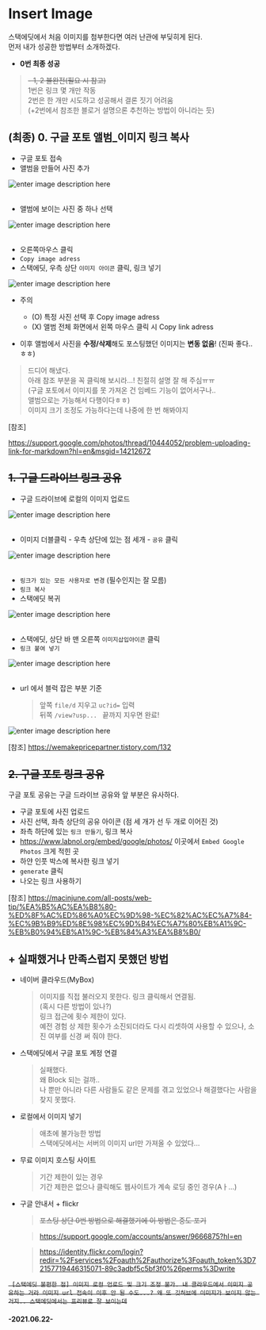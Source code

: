 # Insert Image

스택에딧에서 처음 이미지를 첨부한다면 여러 난관에 부딪히게 된다.    
먼저 내가 성공한 방법부터 소개하겠다.
- **0번 최종 성공**    
>	 ~~- 1, 2 불완전(필요 시 참고)~~   
>	1번은 링크 몇 개만 작동      
>	 2번은 한 개만 시도하고 성공해서 결론 짓기 어려움          
>	(+2번에서 참조한 블로거 설명으론 추천하는 방법이 아니라는 듯)   
## (최종) 0. 구글 포토 앨범_이미지 링크 복사 
- 구글 포토 접속
- 앨범을 만들어 사진 추가



![enter image description here](https://lh3.googleusercontent.com/6NJOmwy-Mtd1uxqm4zxMgr1PWNk_OvN8kZLe_5FukUQjKjqysdCzOgG_CZyXM6m2ZUz_TkvJSWouGE7l6o-VBG2PU6uFBVEPZfzKTabHlXcqfMp1k9jbJvoUpu6vfRRXId6LOhEP66GcBWSyxtOAecyxnWTCpsg_fV9DzR0VZdhbU1nIw1pxhdg03eLSynO56164Z9BbA0qNSPbKyRFrgFFoR28XYHZTmFyR9I5XI-I5BLeEePlalGxesTUmj9R7dLFht-CRotVbeAxO2Tlbn-oaUcy1napqUXaMfa2TD_rRZX2rKeWITiHk9bOe_sFBypmfstEazmogpiWw7dLzqKaRQDg-BZHSfxhvXsRYLL7RMlGwOB5SAqZnVapubkbUoHiB-UjftxK7_XlvhWDoIRz8GiOR_xWG5Btri9-UscxEMEsd1Vcn3SvFqTps6KMyuPifw2PPru8PofcqwFvzZnBBKASeWotkTM8Jlt1zCE9kQoW_aOFnwSE3xS0gWvg1865DU0LuXnD1eF9_LRt1nidfuhB1B--fUUnOsAbPwCBwyI_wv92PuYBlEyfscmr0mzW5jtZn3vyWrU8ft-sk6nOSy1CVEBIKSAvZJnA4B3itrsXCn9wPIQAbogLkyes5iD5VTj0D7mAEKaow2y8PXhjdcW5Ecq2uN3kh6cWotVaq6PseLYkYZ1hDJ3i70BDONN_E5up3LpP8p-i3gCR4rUsJ=w564-h384-no?authuser=0)
<br><br>
- 앨범에 보이는 사진 중 하나 선택


![enter image description here](https://lh3.googleusercontent.com/5gR-hDJOU98nOVTVbF4IleFdupf1YfWJcnReFFrFAgW7nnn4JiGYZAC2CBCBEkZim5zphpGt8zqny-0AsVpAV4pEq4knpfUeRhevjqCoiCY4wtbYT6Ro7Pgu6_EcHoPpLtgwvEzJwSX-gkRZUr17HzFMtFpbdT-ITExa2iPLPv4QQZQWf7dDDtMMHTDQ9rvZyQdOpcheNXLkO3_7B1UeFdkKUj3E8hbWFUXxjsz1mZhGbRCq8ITITKAb9U8wW1wtzbTai30z7-xW4AOrfc3BSktCDZGRwVPwKlne1wexwaFCXvyyAKi6THOKAkwk8TbunbbP9GSjg8j2IKEUEOZUUmA0gqCKJG7Nnq4teo783Z-ivpkeghbPr8r0byaD8Z3AL_I0cUcCiIot_oigR5xtj0vnzO_FRJ--SypmRC4YWHjqG0rsvDwwxf6e2Xc4zfWCPSRJMIlq8nPs6eMj4k0oIVDvnWwwSLGz6cNGZXAxOc_8dGttMZrpSx81urmkgzUpQhje4DeA5pVwW6zzZe7cwgfkuEerP54HDzsxZWHz3xL73UEA644a2L122X2w4tqHBwxJj1XA5kASfCiUA8F7QZtTwox_v97Nn23Mnlf4aQOi7DrEY9siq0HNo233IZjX4Q-t4idqznCQGqcGSujHT9ft-6aUyYXu5c3pwSdBBQtOpnObw7Zw4IIzP0munubsA6Ho9hDBexrzUdc-3RRuGnwW=w564-h420-no?authuser=0)
<br><br>


- 오른쪽마우스 클릭
- ```Copy image adress```
- 스택에딧, 우측 상단 ```이미지 아이콘``` 클릭, 링크 넣기

![enter image description here](https://lh3.googleusercontent.com/OK60C6WKs10ebRsL8UOzjLxF37PZfQaFqYtGKaPfRq7oRvwUACX8nHzdGo6r6v4MTyF0C5Sjr0hKkiDJY1ImOs4iOhu-SUpATgTnvbsB6q2-eB9a2YFiwjmjuD-yTVJeuIbniHqcs1wJN_0CbLKwLcQ8FqoQ7rVII0FmGeuA50LlLLjd9woPB7eqesJ1S-QP43ezGNL1gS3ShobtNzmc3V07ASs94YGWvYXrbFLA26_Ipx2PCjZ0J5JFtYwn-kK7x8I2QJyHG97Xw6U2_yPczYm-9jhIXU_WT3NuNhMREd6iqasQ0hugMX4IGZhpgS4rKxtZqlSh29fUOqCXo_KsW-GMdCZCM2YVcuVIFnyN-HWG6wYOjKE2MPsooW1FxCRhTIBkyXW6AWjawATYT-KkOOJb6tXdpUtrKdaWKsT7BRBflmGF-3deMVCuVQ-uZPQmfkcihgABG480e8Z01gVdEmMnrDb80NzErEhh3Nt9SDMXYPsG0hSgI5ZWnOXfMfbkMat4MTxlLPwZTKBiwKhu_Ae2VEggOWeS0Tb-4A96H8Zj50xUfDfeS6x7UjxUg_MLOsqmgmHMtJ4SB1Tm25BsA-cli5P0RC5LXK51dbxZdaSrpNFUI_t-tU-zLQEZmdvJrG-tb31Mp_uFSjR25ak68xYPJBnCgh_fi1l10J9G3nsddowVPjpkrWTByKvYpG49mXQ1sRIQGs9P5DVlzBRlTmQd=w1038-h761-no?authuser=0)

- 주의
	- (O) 특정 사진 선택 후 Copy image adress
	- (X) 앨범 전체 화면에서 왼쪽 마우스 클릭 시  Copy link adress

- 이후 앨범에서 사진을 **수정/삭제**해도 포스팅했던 이미지는 **변동 없음**!
	(진짜 좋다..ㅎㅎ)

> 드디어 해냈다.    
> 아래 참조 부분을 꼭 클릭해 보시라...! 친절히 설명 잘 해 주심ㅠㅠ    
> (구글 포토에서 이미지를 못 가져온 건 임베드 기능이 없어서구나..     
> 앨범으로는 가능해서 다행이다ㅎㅎ)    
> 이미지 크기 조정도 가능하다는데 나중에 한 번 해봐야지    



[참조]

https://support.google.com/photos/thread/10444052/problem-uploading-link-for-markdown?hl=en&msgid=14212672

## ~~1. 구글 드라이브 링크 공유~~
- 구글 드라이브에 로컬의 이미지 업로드

![enter image description here](https://lh3.googleusercontent.com/1KFAVLvRaddTDDVphTmk6EA7VwtGgdFSQ5p9RBpLUX6ZKEaz5FBNOF9Oqda-ogCJ7gTLP6KiM0yLqsbC1-KB4MWbATiF8i6yCWuPziXPGWpjIncr5U4FjYdY6UgqKmczLyWWDv4yVTd5TH7BlQFR_jX9PLEOT1kwqErtoRixwhHXF2jzgieG-nbitjf3jqkvJk6xKsz6b3zvzG_MMikHXnBMMxKfsEhEvEUm6CtNSdVrQIooZX5-sbSGVSSsCg0zDDai3izb5diKj-BP-arcmxf3aa4voXOEI8342Vyo0xaEfa9Tu8JMFYWuvHyT2Zp1Zyo3pEXw1JXFkgKSdGLB17dhA8lc5R1QWlnUWTyjc3nStcH59bkcE2jNSRvmYkVsIIFFcahEpGGcfwqoqk8FV0MpND0_43YKZuziHG-rGaybijZPUIVzig4uffGU9DknNmuNdch7GYl6UceFmXrp1rWjasvFz6ytJmuVkc_kXJaPtgMOaFJcRRTQlYJ0HtV2frKl-5eeEXQeA_-1tbLv9CXsmfRKNa0SRfhG5Aq0x0pNk4Cv3VLzFm3mG6GDtgZi95ykDkLf8k0EfKqpSKkC1NyCMZeBsCpm67ASJoY5q5C98JPolwk4ber19XcjEZ3FcG79HOF2gf5iPL1cFXy5yykV0XRDIRXdc4VKEQgMnug22QgiVTvfaQDUS16xAJKpVW1keWw4C3M1we-ytWb91csS=w332-h417-no?authuser=0)
<br><br>   
- 이미지 더블클릭 - 우측 상단에 있는 점 세개  -  ```공유``` 클릭

![enter image description here](https://lh3.googleusercontent.com/hgpiH7HLvwNvw79YaczBbd_8KP2dzv8fWXRplHKlvAEVuc0S9Z2Hn6vBnMQd-kkUaRcAIws_hBSGSHK7TYbLJp81bwd73MqmDDLa1J4oyxP5q5bAyntZhgcmKuKF064xuaupLLprlWMwZuqC2xxfLvAQL51dOv_0zMv-0GYuILI3ajXYpp4gwHI0zL3JS838YApGQzkywrLpc8BE0v__d538yWch7FFT2thKVCAlhIWAA8FFBnl6a2CgC3xEOGAoiD4F4CBcSpicL3hGa8t_Mf8s37QzQ313-i0aj5Cwzb6hXux3q0GuH-umYlKWa67oSmxgB4d3plSxQDVTq4EORN223GKfvWBFp7zztrS_hXELB8xhLqOgylSy10GIkPmBhzt-1ZJKK3Xfb3YR4E6_51KiEoshneSrQoiP7RE6MD_dvDBTbtxaKLXwEoG-xgf8vYVbTF6T-9nDhdOmKoT2QROr8jYeuhg2aqYlBsd24YbIJCjVQkVnbJegmTpVIRv641PTP8mua4jWmv0UFoOn332Tt9r5cXGtnAUiQkOlNxesgK7yvZPhy8ZPC018wQO7qgAaOFGtIvu03zcNPJiSmxqbVR5aoJjX1sQ7kWQZmYWuLRVi72gWrGJxMOJ3q4330P4h0gLNS93kwKq42uUjg2rNfl2pz-bspCfDTmKpr_k4CN_xW6uf9YKQrFLmuAC6sSsBXwzjeglkLmOqEsKVa1dw=w427-h553-no?authuser=0)
<br><br>
- ```링크가 있는 모든 사용자로 변경``` (필수인지는 잘 모름)
-  ```링크 복사``` 
-  스택에딧 복귀

![enter image description here](https://lh3.googleusercontent.com/1E1aqTv5_2qdgvy70BFRlO-Ga988EfwbcU6aV0zBeT4hlalBL1b16ApmbzG1h8pHmmLU-qUFcVlqpAAZBqDocKNC0LERekkZpm0fmLX_rIRSPbt6lzPz0en4HAAHUfAyleGWNYkHRL_HuAq_XzxxLEW1s-bikUK166m7vH6SMm-6g5d5JJLfE3V-XEd1hh80vXHOOcgdOdm9nvRH8t2_L_fG7-jhffiCHdtLzapkUn8WQLXlOkBXl6Ug8rUIDYM5I-KIT_uxpdkKv4NJQig5CQgvFpqARdIZH0yBrDuZQtbNJjwsXJQrupYASpNghXjZNJ9cGrpvxIvhH86BxNU85d0Op4t6b58WS1Bl_eFc2HoSgj_ovQgFTiqi4BQEuN0nbRZ2r41VCXDnS_B0iKsc5ZfvsrIrMx0NcpZqy7Y_Gh5Ew_Ejp-qEKPrYg-q-RCznNJ26gIEGwL--XMDgD0v-1V3vOL-GT9Au35o5TTEFAKBHgxoH69fn-Jcna8gxVAwbevzRyfwpk361prpc84uC0m_UtH14LyEE8yta4hf4HuZdaMynp9s2TX047doCENyClLb1UOalR9EpVENCMDYdZ6M_s1DG3asLvuOL_wIooafnJ9kWkbViFrbd-aVE3ni-SRvH5Y8zMlU-2eU_QAReYrNjwY2MW0UnwG0hrBub9Ug7MoNs7uIFNo4BDVvJp07BXJdxeDJM26pKcXXyX6vihQ9x=w747-h807-no?authuser=0)
<br><br>
- 스택에딧, 상단 바 맨 오른쪽 ```이미지삽입아이콘``` 클릭
- ```링크 붙여 넣기```

![enter image description here](https://lh3.googleusercontent.com/w-LCYadetr7HSwFjjJ3c3N8-6u7x--4zBfrMazdnc-Tb4kMjVhXilq5pUapEuieTZFYDiNEHS9Rmsv_o2bXe4KSgqQs147_O3Hc8RUzBNFRF5TFgTofMqW_9NRhVE-ubdQr5sliVKAHAzKQXu8G0qXtWbGDi8MQ6WCmTNp2mxMTdCiFA3sHHEoTFCPvZKiBEulDZHpJNhs-627SKm0cth0CyaCKQqmdWBhS-1StfMBt-qEPC8fi7p7sYoKP3wBzH-xs2nLW8Xw25zoCdS-jZJ9ipKu7oyXDt8Zvo9f9AuCDC_wprWckZ2CdIBxSfOzyjD_Y2sszBbUCnk4aFRuygtq965Ib-7CMYu1gxmkmTbiXK3ClzJY1GHrj_n7djxme-Pw1Vfz-Mei_8KtkyLfvXnRQ_X9CZbV4UpNfozuUvL9fK22gTugH3BB5wxIoMLE2KnKcAuZjNMERXdufFYEBpAob3FYcUGewPbBMNR_0TL_YCAvPzBxH9v7lxSLaQFoEiu6E2FpUOMZ2kO-ValYZBTVYeCoEcj-KDIdeT5rgpLpb3MxAnEGBAicSOczCXGnrax84JnNwM9juVNfKYIMeLpNmmdQRr5ZxwFpw4cVEmCsGaar42Urm4od_-M9p-7G91GnyDeqEs1H2Shda3AHwjR1YTCH0L_KVDyStJFnxjHFc2vGHmCSIcGF_ilQnQZoolZGpbfgca7pXwXj1Htj0J6f0V=w530-h384-no?authuser=0)
<br><br>
- url 에서 블럭 잡은 부분 기준
	>앞쪽 ```file/d``` 지우고 ```uc?id=``` 입력    
		뒤쪽 ```/view?usp... ```  끝까지 지우면 완료!

![enter image description here](https://lh3.googleusercontent.com/NNteTaRbGEZcETKViixa9GBAkXbumA7vUj5bNElWY-N6e2o6HCsEtQ3TCJMk_wwAyqz1Yx2Ex05bOWZLC9PWLWrEKvJZMdrq81Ku9xJJXzN8Q9PgC9CCn69qZrTs7IhbgV_fnXQ8EZzmQKpGe29MRKvnDc5wVyAxpOWYBGpErADTsISTUJwiVQCby7vykHK0CWmLJmvvRwI_dD469xvdDt7f_hNdgyGA6ky-sfXXb4JsrbpYfCHYr3eHCDlyfIogqynzYr-oqcwa6DyDIrOi_7jG_STyBxnHrAjBLM9yxEC8BLuEhuxE0WeNMxikb0nNRcckX-4Mzg5pxGfrUguxKppx6lhmLZsh1Fc1XHhODln9eHJ8QsTJlCM2RnIKLiQJinuGeDUWOLk2F8pgXRRlb27t-FWtgGnMEbwBAc-Q5FOXDnYCJGMEQGPQBo-hcfdxUjUSj3pOvRklPMR6x-BWEgXp7MndonWZVfnz9ByIs5PH77m5IItYNRtKYICwNiiIeFWKZxHYWa_bj6M9IGwSyjr3zM3-m5h_N50BzXjlTgPI0Hs9LirMLagvVPYOGjkFy81jRyfrVI7RIfn2c1BdNWWWz4tiTgTdEpTQ7WXYAHoLtQ1naz35TJeEuvibabi5KXz8dQPYMvb5cHBJV4xcrXqRpBPvwop0wfmhX9lMGAYDaI8clkM3aXtoWNgEV75ZJkkockq3fw1ZAvJgnah9JMhM=w564-h92-no?authuser=0)


[참조] https://wemakepricepartner.tistory.com/132
## ~~2. 구글 포토 링크 공유~~
구글 포토 공유는 구글 드라이브 공유와 앞 부분은 유사하다.
- 구글 포토에 사진 업로드
- 사진 선택, 좌측 상단의 공유 아이콘
(점 세 개가 선 두 개로 이어진 것)
- 좌측 하단에 있는 ```링크 만들기```, 링크 복사
- https://www.labnol.org/embed/google/photos/
 이곳에서 ```Embed Google Photos``` 크게 적힌 곳
- 하얀 인풋 박스에 복사한 링크 넣기
-  ```generate``` 클릭 
- 나오는 링크 사용하기

[참조] https://macinjune.com/all-posts/web-tip/%EA%B5%AC%EA%B8%80-%ED%8F%AC%ED%86%A0%EC%9D%98-%EC%82%AC%EC%A7%84-%EC%9B%B9%ED%8E%98%EC%9D%B4%EC%A7%80%EB%A1%9C-%EB%B0%94%EB%A1%9C-%EB%84%A3%EA%B8%B0/



## + 실패했거나 만족스럽지 못했던 방법
- 네이버 클라우드(MyBox)
	>이미지를 직접 불러오지 못한다. 링크 클릭해서 연결됨.    
	(혹시 다른 방법이 있나?)    
	> 링크 접근에 횟수 제한이 있다.    
	예전 경험 상 제한 횟수가 소진되더라도 다시 리셋하여 사용할 수 있으나,  소진 여부를 신경 써 줘야 한다.
	

- 스택에딧에서 구글 포토 계정 연결
	>실패했다.    
	왜 Block 되는 걸까..    
	나 뿐만 아니라 다른 사람들도 같은 문제를 겪고 있었으나 해결했다는 사람을 찾지 못했다.
- 로컬에서 이미지 넣기
	> 애초에 불가능한 방법    
	스택에딧에서는 서버의 이미지 url만 가져올 수 있었다...
- 무료 이미지 호스팅 사이트
	> 기간 제한이 있는 경우    
	기간 제한은 없으나 클릭해도 웹사이트가 계속 로딩 중인 경우(Aㅏ...)
- 구글 안내서 + flickr 
	> ~~포스팅 상단 0번 방법으로 해결했기에 이 방법은 중도 포기~~
	
	> https://support.google.com/accounts/answer/9666875?hl=en    
	
	> https://identity.flickr.com/login?redir=%2Fservices%2Foauth%2Fauthorize%3Foauth_token%3D72157719446315071-89c3adbf5c5bf3f0%26perms%3Dwrite



~~```
[스택에딧 불편한 점]
이미지 로컬 업로드 및 크기 조정 불가.
내 클라우드에서 이미지 공유하는 거라 이미지 url 접속이 이후 안 될 수도...?
 왜 또 깃허브에 이미지가 보이지 않는 거지.. 스택에딧에서는 프리뷰로 잘 보이는데```~~
<br>
#### -2021.06.22-
<!--stackedit_data:
eyJoaXN0b3J5IjpbLTg5Njc2NjA4MywtMTI2MTg1NDc2NiwyMT
M4ODk1MDg1LC0yMTA2MzU1MDI3LC00NTI4OTUwMDUsOTQxMDEz
NDEyLDc4MjQxMzc4LDYzNTk5MjU4MSwtMTAxNzE4MzczOSwtND
UwNDc4NjIyLDE4NjkzNTgwNjIsLTkzNjEwMjcwMCwxNTA3MzE1
NzM3LDE4MTA2NDQ1MDUsNjE5Mjk1MDY5XX0=
-->
